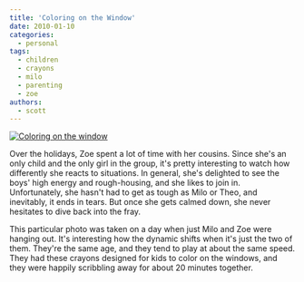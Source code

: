 ```yaml
---
title: 'Coloring on the Window'
date: 2010-01-10
categories:
  - personal
tags:
  - children
  - crayons
  - milo
  - parenting
  - zoe
authors:
  - scott
---
```


[![Coloring on the window](/images/4148583635_5389c39525.jpg)](http://www.flickr.com/photos/spaceninja/4148583635/ 'Coloring on the window by spaceninja, on Flickr')

Over the holidays, Zoe spent a lot of time with her cousins. Since she's an only child and the only girl in the group, it's pretty interesting to watch how differently she reacts to situations. In general, she's delighted to see the boys' high energy and rough-housing, and she likes to join in. Unfortunately, she hasn't had to get as tough as Milo or Theo, and inevitably, it ends in tears. But once she gets calmed down, she never hesitates to dive back into the fray.

This particular photo was taken on a day when just Milo and Zoe were hanging out. It's interesting how the dynamic shifts when it's just the two of them. They're the same age, and they tend to play at about the same speed. They had these crayons designed for kids to color on the windows, and they were happily scribbling away for about 20 minutes together.
